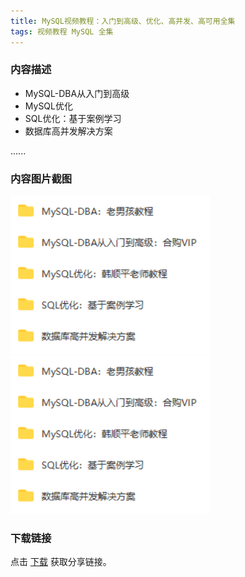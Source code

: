 ```yaml
---
title: MySQL视频教程：入门到高级、优化、高并发、高可用全集
tags: 视频教程 MySQL 全集
---
```



### 内容描述

- MySQL-DBA从入门到高级
- MySQL优化
- SQL优化：基于案例学习
- 数据库高并发解决方案

......


### 内容图片截图

<img class="image image--xl" src="/assets/vresource/database/2020-12-08-v-res-mysql-all-video-1.png"/>

<img class="image image--xl" src="/assets/vresource/database/2020-12-08-v-res-mysql-all-video-1.png"/>


### 下载链接

点击 [下载](http://www.tupianx.com/p.php?8tp=t3.24535a47b200.pg3) 获取分享链接。


<br/>


